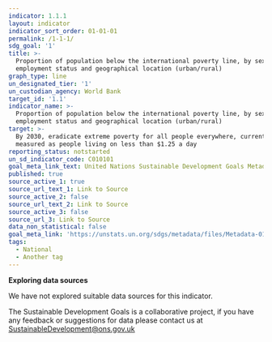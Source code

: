 ```yaml
---
indicator: 1.1.1
layout: indicator
indicator_sort_order: 01-01-01
permalink: /1-1-1/
sdg_goal: '1'
title: >-
  Proportion of population below the international poverty line, by sex, age,
  employment status and geographical location (urban/rural)
graph_type: line
un_designated_tier: '1'
un_custodian_agency: World Bank
target_id: '1.1'
indicator_name: >-
  Proportion of population below the international poverty line, by sex, age,
  employment status and geographical location (urban/rural)
target: >-
  By 2030, eradicate extreme poverty for all people everywhere, currently
  measured as people living on less than $1.25 a day
reporting_status: notstarted
un_sd_indicator_code: C010101
goal_meta_link_text: United Nations Sustainable Development Goals Metadata (pdf 894kB)
published: true
source_active_1: true
source_url_text_1: Link to Source
source_active_2: false
source_url_text_2: Link to Source
source_active_3: false
source_url_3: Link to Source
data_non_statistical: false
goal_meta_link: 'https://unstats.un.org/sdgs/metadata/files/Metadata-01-01-01a.pdf'
tags:
  - National
  - Another tag
---
```


**Exploring data sources**

We have not explored suitable data sources for this indicator.

The Sustainable Development Goals is a collaborative project, if you have any feedback or suggestions for data please contact us at <SustainableDevelopment@ons.gov.uk>
